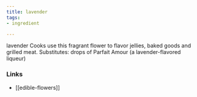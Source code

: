 ```yaml
---
title: lavender
tags:
- ingredient

---
```

lavender Cooks use this fragrant flower to flavor jellies, baked goods and grilled meat. Substitutes: drops of Parfait Amour (a lavender-flavored liqueur)

### Links

* [[edible-flowers]]
